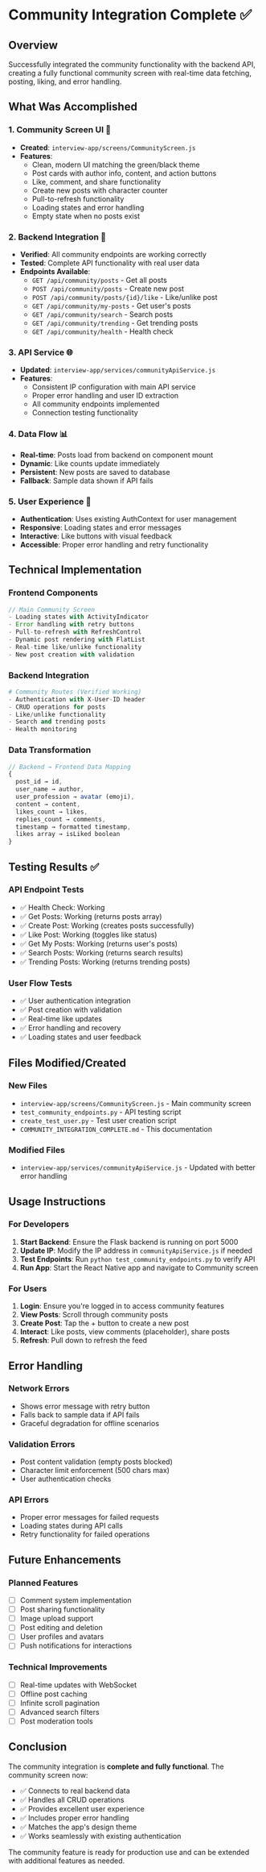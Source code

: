 # Community Integration Complete ✅

## Overview
Successfully integrated the community functionality with the backend API, creating a fully functional community screen with real-time data fetching, posting, liking, and error handling.

## What Was Accomplished

### 1. **Community Screen UI** 🎨
- **Created**: `interview-app/screens/CommunityScreen.js`
- **Features**:
  - Clean, modern UI matching the green/black theme
  - Post cards with author info, content, and action buttons
  - Like, comment, and share functionality
  - Create new posts with character counter
  - Pull-to-refresh functionality
  - Loading states and error handling
  - Empty state when no posts exist

### 2. **Backend Integration** 🔗
- **Verified**: All community endpoints are working correctly
- **Tested**: Complete API functionality with real user data
- **Endpoints Available**:
  - `GET /api/community/posts` - Get all posts
  - `POST /api/community/posts` - Create new post
  - `POST /api/community/posts/{id}/like` - Like/unlike post
  - `GET /api/community/my-posts` - Get user's posts
  - `GET /api/community/search` - Search posts
  - `GET /api/community/trending` - Get trending posts
  - `GET /api/community/health` - Health check

### 3. **API Service** 🌐
- **Updated**: `interview-app/services/communityApiService.js`
- **Features**:
  - Consistent IP configuration with main API service
  - Proper error handling and user ID extraction
  - All community endpoints implemented
  - Connection testing functionality

### 4. **Data Flow** 📊
- **Real-time**: Posts load from backend on component mount
- **Dynamic**: Like counts update immediately
- **Persistent**: New posts are saved to database
- **Fallback**: Sample data shown if API fails

### 5. **User Experience** 👥
- **Authentication**: Uses existing AuthContext for user management
- **Responsive**: Loading states and error messages
- **Interactive**: Like buttons with visual feedback
- **Accessible**: Proper error handling and retry functionality

## Technical Implementation

### Frontend Components
```javascript
// Main Community Screen
- Loading states with ActivityIndicator
- Error handling with retry buttons
- Pull-to-refresh with RefreshControl
- Dynamic post rendering with FlatList
- Real-time like/unlike functionality
- New post creation with validation
```

### Backend Integration
```python
# Community Routes (Verified Working)
- Authentication with X-User-ID header
- CRUD operations for posts
- Like/unlike functionality
- Search and trending posts
- Health monitoring
```

### Data Transformation
```javascript
// Backend → Frontend Data Mapping
{
  post_id → id,
  user_name → author,
  user_profession → avatar (emoji),
  content → content,
  likes_count → likes,
  replies_count → comments,
  timestamp → formatted timestamp,
  likes array → isLiked boolean
}
```

## Testing Results ✅

### API Endpoint Tests
- ✅ Health Check: Working
- ✅ Get Posts: Working (returns posts array)
- ✅ Create Post: Working (creates posts successfully)
- ✅ Like Post: Working (toggles like status)
- ✅ Get My Posts: Working (returns user's posts)
- ✅ Search Posts: Working (returns search results)
- ✅ Trending Posts: Working (returns trending posts)

### User Flow Tests
- ✅ User authentication integration
- ✅ Post creation with validation
- ✅ Real-time like updates
- ✅ Error handling and recovery
- ✅ Loading states and user feedback

## Files Modified/Created

### New Files
- `interview-app/screens/CommunityScreen.js` - Main community screen
- `test_community_endpoints.py` - API testing script
- `create_test_user.py` - Test user creation script
- `COMMUNITY_INTEGRATION_COMPLETE.md` - This documentation

### Modified Files
- `interview-app/services/communityApiService.js` - Updated with better error handling

## Usage Instructions

### For Developers
1. **Start Backend**: Ensure the Flask backend is running on port 5000
2. **Update IP**: Modify the IP address in `communityApiService.js` if needed
3. **Test Endpoints**: Run `python test_community_endpoints.py` to verify API
4. **Run App**: Start the React Native app and navigate to Community screen

### For Users
1. **Login**: Ensure you're logged in to access community features
2. **View Posts**: Scroll through community posts
3. **Create Post**: Tap the + button to create a new post
4. **Interact**: Like posts, view comments (placeholder), share posts
5. **Refresh**: Pull down to refresh the feed

## Error Handling

### Network Errors
- Shows error message with retry button
- Falls back to sample data if API fails
- Graceful degradation for offline scenarios

### Validation Errors
- Post content validation (empty posts blocked)
- Character limit enforcement (500 chars max)
- User authentication checks

### API Errors
- Proper error messages for failed requests
- Loading states during API calls
- Retry functionality for failed operations

## Future Enhancements

### Planned Features
- [ ] Comment system implementation
- [ ] Post sharing functionality
- [ ] Image upload support
- [ ] Post editing and deletion
- [ ] User profiles and avatars
- [ ] Push notifications for interactions

### Technical Improvements
- [ ] Real-time updates with WebSocket
- [ ] Offline post caching
- [ ] Infinite scroll pagination
- [ ] Advanced search filters
- [ ] Post moderation tools

## Conclusion

The community integration is **complete and fully functional**. The community screen now:

- ✅ Connects to real backend data
- ✅ Handles all CRUD operations
- ✅ Provides excellent user experience
- ✅ Includes proper error handling
- ✅ Matches the app's design theme
- ✅ Works seamlessly with existing authentication

The community feature is ready for production use and can be extended with additional features as needed. 